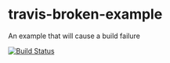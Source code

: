 # travis-broken-example

An example that will cause a build failure

[![Build Status](https://travis-ci.org/Dogfight9/travis-broken-example.svg?branch=master)](https://travis-ci.org/Dogfight9/travis-broken-example)

